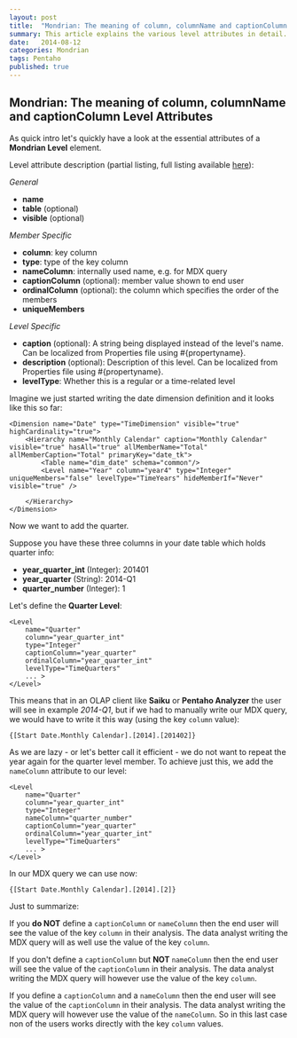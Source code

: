 ```yaml
---
layout: post
title:  "Mondrian: The meaning of column, columnName and captionColumn Level Attributes"
summary: This article explains the various level attributes in detail.
date:   2014-08-12
categories: Mondrian
tags: Pentaho
published: true
---
```


## Mondrian: The meaning of column, columnName and captionColumn Level Attributes

As quick intro let's quickly have a look at the essential attributes of a **Mondrian Level** element.

Level attribute description (partial listing, full listing available [here](http://mondrian.pentaho.com/documentation/xml_schema.php#Level)):
    
*General*
  - **name**
  - **table** (optional)
  - **visible** (optional)

*Member Specific*
  - **column**: key column
  - **type**: type of the key column
  - **nameColumn**: internally used name, e.g. for MDX query
  - **captionColumn** (optional): member value shown to end user
  - **ordinalColumn** (optional): the column which specifies the order of the members
  - **uniqueMembers** 
  
*Level Specific*
  - **caption** (optional): A string being displayed instead of the level's name. Can be localized from Properties file using #{propertyname}.
  - **description** (optional): Description of this level. Can be localized from Properties file using #{propertyname}.
  - **levelType**: Whether this is a regular or a time-related level

Imagine we just started writing the date dimension definition and it looks like this so far:

```
<Dimension name="Date" type="TimeDimension" visible="true" highCardinality="true">
    <Hierarchy name="Monthly Calendar" caption="Monthly Calendar" visible="true" hasAll="true" allMemberName="Total" allMemberCaption="Total" primaryKey="date_tk">
        <Table name="dim_date" schema="common"/>
        <Level name="Year" column="year4" type="Integer" uniqueMembers="false" levelType="TimeYears" hideMemberIf="Never" visible="true" />
        
    </Hierarchy>	      
</Dimension>
```

Now we want to add the quarter.

Suppose you have these three columns in your date table which holds quarter info:

- **year_quarter_int** (Integer): 201401
- **year_quarter** (String): 2014-Q1
- **quarter_number** (Integer): 1 

Let's define the **Quarter Level**:

```
<Level 
    name="Quarter" 
    column="year_quarter_int"
    type="Integer"  
    captionColumn="year_quarter"
    ordinalColumn="year_quarter_int" 
    levelType="TimeQuarters"
	... >
</Level>
```

This means that in an OLAP client like **Saiku** or **Pentaho Analyzer** the user will see in example *2014-Q1*, but if we had to manually write our MDX query, we would have to write it this way (using the key `column` value):

```
{[Start Date.Monthly Calendar].[2014].[201402]}
```

As we are lazy - or let's better call it efficient - we do not want to repeat the year again for the quarter level member. To achieve just this, we add the `nameColumn` attribute to our level:

```
<Level 
    name="Quarter" 
    column="year_quarter_int"
    type="Integer" 
    nameColumn="quarter_number" 
    captionColumn="year_quarter"
    ordinalColumn="year_quarter_int" 
    levelType="TimeQuarters"
	... >
</Level>
```

In our MDX query we can use now:

```
{[Start Date.Monthly Calendar].[2014].[2]}
```

Just to summarize:

If you **do NOT** define a `captionColumn` or `nameColumn` then the end user will see the value of the key `column` in their analysis. The data analyst writing the MDX query will as well use the value of the key `column`.

If you don't define a `captionColumn` but **NOT** `nameColumn` then the end user will see the value of the `captionColumn` in their analysis. The data analyst writing the MDX query will however use the value of the key `column`.

If you define a `captionColumn` and a `nameColumn` then the end user will see the value of the `captionColumn` in their analysis. The data analyst writing the MDX query will however use the value of the `nameColumn`. So in this last case non of the users works directly with the key `column` values.